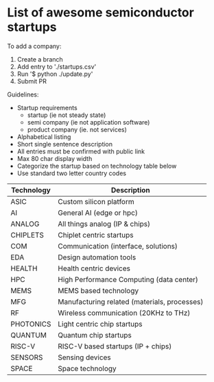 # List of awesome semiconductor startups

To add a company:
 1. Create a branch
 2. Add entry to './startups.csv'
 3. Run '$ python ./update.py'
 4. Submit PR

Guidelines:

* Startup requirements
	* startup (ie not steady state)
	* semi company (ie not application software)
	* product company (ie. not services)
* Alphabetical listing
* Short single sentence description
* All entries must be confirmed with public link
* Max 80 char display width
* Categorize the startup based on technology table below
* Use standard two letter country codes

| Technology| Description                                      |
|-----------|--------------------------------------------------|
|ASIC       | Custom silicon platform
|AI         | General AI (edge or hpc)
|ANALOG     | All things analog (IP & chips)
|CHIPLETS   | Chiplet centric startups
|COM        | Communication (interface, solutions)
|EDA        | Design automation tools
|HEALTH     | Health centric devices
|HPC        | High Performance Computing (data center)
|MEMS       | MEMS based technology
|MFG        | Manufacturing related (materials, processes)
|RF         | Wireless communication (20KHz to THz)
|PHOTONICS  | Light centric chip startups
|QUANTUM    | Quantum chip startups
|RISC-V     | RISC-V based startups (IP + chips)
|SENSORS    | Sensing devices
|SPACE      | Space technology
